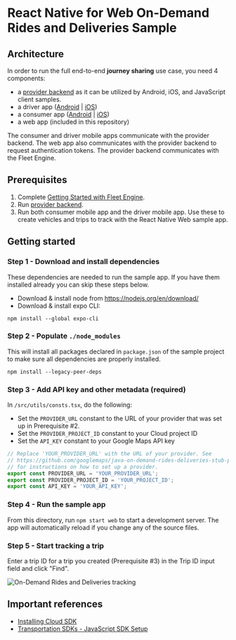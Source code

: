 # React Native for Web On-Demand Rides and Deliveries Sample

## Architecture

In order to run the full end-to-end **journey sharing** use case, you need 4
components:

- a [provider backend](https://github.com/googlemaps/java-on-demand-rides-deliveries-stub-provider)
  as it can be utilized by Android, iOS, and JavaScript client samples.
- a driver app ([Android](https://github.com/googlemaps/android-on-demand-rides-deliveries-samples/) | [iOS](https://github.com/googlemaps/ios-on-demand-rides-deliveries-samples/))
- a consumer app ([Android](https://github.com/googlemaps/android-on-demand-rides-deliveries-samples/) | [iOS](https://github.com/googlemaps/ios-on-demand-rides-deliveries-samples/))
- a web app (included in this repository)

The consumer and driver mobile apps communicate with the provider backend. The web app also communicates with the provider backend to request authentication tokens. The provider backend communicates with the Fleet Engine.

## Prerequisites

1. Complete [Getting Started with Fleet Engine](https://developers.google.com/maps/documentation/transportation-logistics/on-demand-rides-deliveries-solution/trip-order-progress/fleet-engine).
2. Run [provider backend](https://github.com/googlemaps/java-on-demand-rides-deliveries-stub-provider).
3. Run both consumer mobile app and the driver mobile app. Use these to create vehicles and trips to track with the React Native Web sample app.

## Getting started

### Step 1 - Download and install dependencies

These dependencies are needed to run the sample app. If you have them installed already you can skip these steps below.

- Download & install node from https://nodejs.org/en/download/
- Download & install expo CLI:

```
npm install --global expo-cli
```

### Step 2 - Populate `./node_modules`

This will install all packages declared in `package.json` of the sample project to make sure all dependencies are properly installed.

```
npm install --legacy-peer-deps
```

### Step 3 - Add API key and other metadata (required)

In `/src/utils/consts.tsx`, do the following:

- Set the `PROVIDER_URL` constant to the URL of your provider that was set up in Prerequisite #2.
- Set the `PROVIDER_PROJECT_ID` constant to your Cloud project ID 
- Set the `API_KEY` constant to your Google Maps API key

```typescript
// Replace 'YOUR_PROVIDER_URL' with the URL of your provider. See
// https://github.com/googlemaps/java-on-demand-rides-deliveries-stub-provider
// for instructions on how to set up a provider.
export const PROVIDER_URL = 'YOUR_PROVIDER_URL';
export const PROVIDER_PROJECT_ID = 'YOUR_PROJECT_ID';
export const API_KEY = 'YOUR_API_KEY';
```

### Step 4 - Run the sample app

From this directory, run `npm start web` to start a development server. The app will automatically reload if you change any of the source files.

### Step 5 - Start tracking a trip

Enter a trip ID for a trip you created (Prerequisite #3) in the Trip ID input field and click "Find".

![On-Demand Rides and Deliveries tracking](images/ride-tracking.png)

## Important references

- [Installing Cloud SDK](https://cloud.google.com/sdk/docs/install)
- [Transportation SDKs - JavaScript SDK Setup](https://developers.google.com/maps/documentation/transportation-logistics/on-demand-rides-deliveries-solution/trip-order-progress/consumer-sdk/consumer_sdk_quickstart_javascript)
